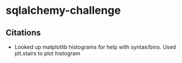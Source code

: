# sqlalchemy-challenge

## Citations

- Looked up matplotlib histograms for help with syntax/bins. Used plt.stairs to plot histogram